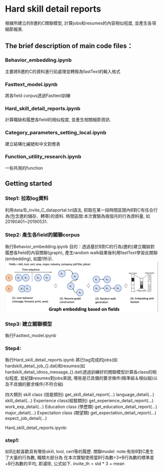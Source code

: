 # Hard skill detail reports
根據所建立的B邀約C關聯模型, 計算jobs和resumes的內容相似程度, 並產生各項細節報表.
## The brief description of main code files：
### Behavior_embedding.ipynb
主要將B邀約C的資料進行前處理並轉換為fastText的輸入格式
### Fasttext_model.ipynb
將各field corpus透過Fasttext訓練
### Hard_skill_detail_reports.ipynb
計算職缺和履歷各field的相似程度, 並產生相關細節資訊. 
### Category_parameters_setting_local.ipynb
建立結構化編號和中文對應表
### Function_utility_research.ipynb
一些共用的function
## Getting started
### Step1: 拉取log資料
利用data/B_invite_C_dataportal.txt語法, 抓取在某一段時間區間內B對C有任合行為(包含邀約儲存、轉寄)的資料.
時間區間:本次實驗為兩個月的行為資料量, 如20190401~20190531.
### Step2: 產生各field的關聯corpus
執行Behavior_embedding.ipynb
目的：透過基於B對C的行為(邀約)建立職缺對履歷各field的內容關聯(graph), 產生random walk結果後利用fastText學習此關聯(embedding), 如圖1所示. 
![graph embedding](https://github.com/chungyuan/testGit/blob/master/%E6%88%AA%E5%9C%96%202020-03-31%20%E4%B8%8B%E5%8D%881.55.41.png)
### Step3: 建立關聯模型
執行Fasttext_model.ipynb
### Step4:
執行Hard_skill_detail_reports.ipynb
將已tag完成的jobs(如hardskill_detail_job_{}.dat)和resumes(如hardskill_detail_idnos_message_{}.dat)透過訓練好的關聯模型計算各class的相似程度, 並紀錄resumes對jobs來說, 哪些是已具備的要求條件(精準組＆相似組)以及不具備的要求條件(不符合組)

四大類別
skill class (技能類別)
get_skill_detail_report(...)
language_detail(...)
skill_detail(...)
Experience class(經驗類別)
get_experience_detail_report(...)
work_exp_detail(...)
Education class (學歷類)
get_education_detail_report(...)
major_detail(...)
Expectation class (期望類)
get_expectation_detail_report(...)
expect_job_detail(...)





Hard_skill_detail_reports.ipynb: 

### step1:




如B比較喜歡具有哪些skill, tool, cert等的履歷.
關聯model: 
note:有些B對C產生了大量的行為數, 職類大部分為 
在本次實驗使用當B行為數>3*B行為數的標準差+B行為數的平均, 即濾除, 公式如下.
invite_th = std * 3 + mean
